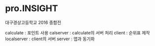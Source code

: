 # pro.INSIGHT
대구경상고등학교 2016 종합전

calculate : 포인트 사용
calserver : calculate의 서버 처리
client : 순위표 제작
localserver : client의 서버
server : 앱과 동기화
